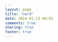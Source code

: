 ```yaml
---
layout: page
title: "nerd"
date: 2014-01-13 00:03
comments: true
sharing: true
footer: true
---
```

